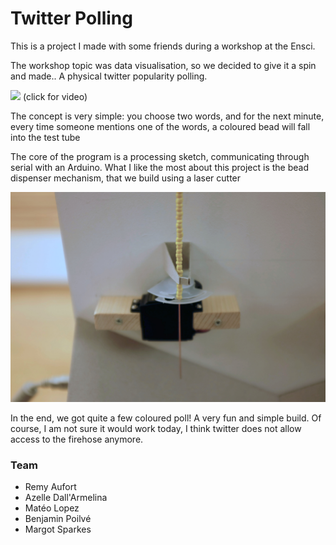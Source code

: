 # Twitter Polling

This is a project I made with some friends during a workshop at the Ensci.

The workshop topic was data visualisation, so we decided to give it a spin and made.. A physical twitter popularity polling. 


[![](Media/demo.gif)](https://drive.google.com/file/d/0BxsBFm8YwdRAbDk5NHRTSVMybkU/view?usp=sharing)
(click for video)


The concept is very simple: you choose two words, and for the next minute, every time someone mentions one of the words, a coloured bead will fall into the test tube



The core of the program is a processing sketch, communicating through serial with an Arduino. What I like the most about this project is the bead dispenser mechanism, that we build using a laser cutter

![](Media/DSCF1891.jpg)



In the end, we got quite a few coloured poll! A very fun and simple build. Of course, I am not sure it would work today, I think twitter does not allow access to the firehose anymore.

### Team

* Remy Aufort
* Azelle Dall'Armelina
* Matéo Lopez
* Benjamin Poilvé
* Margot Sparkes
